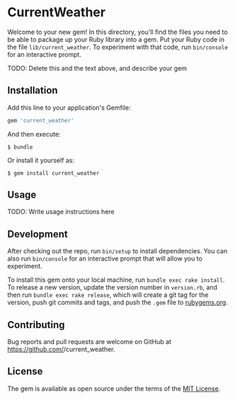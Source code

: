 # CurrentWeather

Welcome to your new gem! In this directory, you'll find the files you need to be able to package up your Ruby library into a gem. Put your Ruby code in the file `lib/current_weather`. To experiment with that code, run `bin/console` for an interactive prompt.

TODO: Delete this and the text above, and describe your gem

## Installation

Add this line to your application's Gemfile:

```ruby
gem 'current_weather'
```

And then execute:

    $ bundle

Or install it yourself as:

    $ gem install current_weather

## Usage

TODO: Write usage instructions here

## Development

After checking out the repo, run `bin/setup` to install dependencies. You can also run `bin/console` for an interactive prompt that will allow you to experiment.

To install this gem onto your local machine, run `bundle exec rake install`. To release a new version, update the version number in `version.rb`, and then run `bundle exec rake release`, which will create a git tag for the version, push git commits and tags, and push the `.gem` file to [rubygems.org](https://rubygems.org).

## Contributing

Bug reports and pull requests are welcome on GitHub at https://github.com/<github username>/current_weather.

## License

The gem is available as open source under the terms of the [MIT License](https://opensource.org/licenses/MIT).
